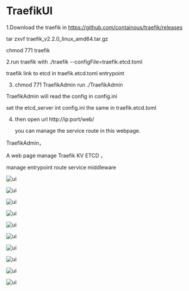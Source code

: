 # TraefikUI
1.Download  the traefik in https://github.com/containous/traefik/releases

  tar zxvf traefik_v2.2.0_linux_amd64.tar.gz 
  
  chmod 771 traefik
  
2.run traefik with  ./traefik --configFile=traefik.etcd.toml

  traefik link to etcd in traefik.etcd.toml entrypoint
  
3. chmod 771 TraefikAdmin     run  ./TraefikAdmin   

 TraefikAdmin will read the config in config.ini
 
 set the etcd_server int config.ini the same in traefik.etcd.toml
 
4. then open url http://ip:port/web/

   you can manage the service route in this webpage.
 

TraefikAdmin，

A web page manage Traefik KV ETCD ，

manage entrypoint route service middleware


![ui](https://github.com/zzxap/TraefikUI/blob/master/images/8.PNG)

![ui](https://github.com/zzxap/TraefikUI/blob/master/images/9.PNG)

![ui](https://github.com/zzxap/TraefikUI/blob/master/images/1.PNG)

![ui](https://github.com/zzxap/TraefikUI/blob/master/images/2.PNG)

![ui](https://github.com/zzxap/TraefikUI/blob/master/images/3.PNG)

![ui](https://github.com/zzxap/TraefikUI/blob/master/images/4.PNG)

![ui](https://github.com/zzxap/TraefikUI/blob/master/images/5.PNG)

![ui](https://github.com/zzxap/TraefikUI/blob/master/images/6.PNG)

![ui](https://github.com/zzxap/TraefikUI/blob/master/images/7.PNG)

![ui](https://github.com/zzxap/TraefikUI/blob/master/images/wec.jpg)



